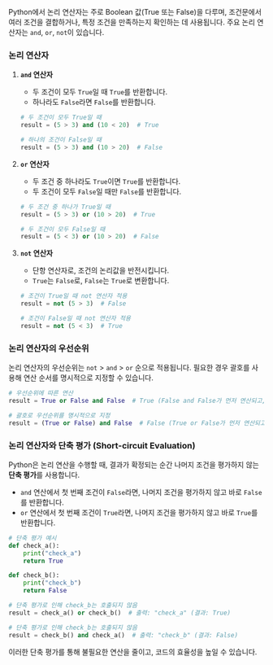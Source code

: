 Python에서 논리 연산자는 주로 Boolean 값(True 또는 False)을 다루며, 조건문에서 여러 조건을 결합하거나, 특정 조건을 만족하는지 확인하는 데 사용됩니다. 주요 논리 연산자는 `and`, `or`, `not`이 있습니다.

### 논리 연산자

1. **`and` 연산자**
   - 두 조건이 모두 `True`일 때 `True`를 반환합니다.
   - 하나라도 `False`라면 `False`를 반환합니다.

   ```python
   # 두 조건이 모두 True일 때
   result = (5 > 3) and (10 < 20)  # True

   # 하나의 조건이 False일 때
   result = (5 > 3) and (10 > 20)  # False
   ```

2. **`or` 연산자**
   - 두 조건 중 하나라도 `True`이면 `True`를 반환합니다.
   - 두 조건이 모두 `False`일 때만 `False`를 반환합니다.

   ```python
   # 두 조건 중 하나가 True일 때
   result = (5 > 3) or (10 > 20)  # True

   # 두 조건이 모두 False일 때
   result = (5 < 3) or (10 > 20)  # False
   ```

3. **`not` 연산자**
   - 단항 연산자로, 조건의 논리값을 반전시킵니다.
   - `True`는 `False`로, `False`는 `True`로 변환합니다.

   ```python
   # 조건이 True일 때 not 연산자 적용
   result = not (5 > 3)  # False

   # 조건이 False일 때 not 연산자 적용
   result = not (5 < 3)  # True
   ```

### 논리 연산자의 우선순위
논리 연산자의 우선순위는 `not` > `and` > `or` 순으로 적용됩니다. 필요한 경우 괄호를 사용해 연산 순서를 명시적으로 지정할 수 있습니다.

```python
# 우선순위에 따른 연산
result = True or False and False  # True (False and False가 먼저 연산되고, 그 후에 True or False가 연산됨)

# 괄호로 우선순위를 명시적으로 지정
result = (True or False) and False  # False (True or False가 먼저 연산되고, 그 후에 True and False가 연산됨)
```

### 논리 연산자와 단축 평가 (Short-circuit Evaluation)
Python은 논리 연산을 수행할 때, 결과가 확정되는 순간 나머지 조건을 평가하지 않는 **단축 평가**를 사용합니다.

- `and` 연산에서 첫 번째 조건이 `False`라면, 나머지 조건을 평가하지 않고 바로 `False`를 반환합니다.
- `or` 연산에서 첫 번째 조건이 `True`라면, 나머지 조건을 평가하지 않고 바로 `True`를 반환합니다.

```python
# 단축 평가 예시
def check_a():
    print("check_a")
    return True

def check_b():
    print("check_b")
    return False

# 단축 평가로 인해 check_b는 호출되지 않음
result = check_a() or check_b()  # 출력: "check_a" (결과: True)

# 단축 평가로 인해 check_b는 호출되지 않음
result = check_b() and check_a()  # 출력: "check_b" (결과: False)
```

이러한 단축 평가를 통해 불필요한 연산을 줄이고, 코드의 효율성을 높일 수 있습니다.
